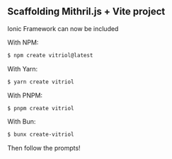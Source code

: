## Scaffolding Mithril.js + Vite project

Ionic Framework can now be included

With NPM:

```bash
$ npm create vitriol@latest
```

With Yarn:

```bash
$ yarn create vitriol
```

With PNPM:

```bash
$ pnpm create vitriol
```

With Bun:

```bash
$ bunx create-vitriol
```

Then follow the prompts!


